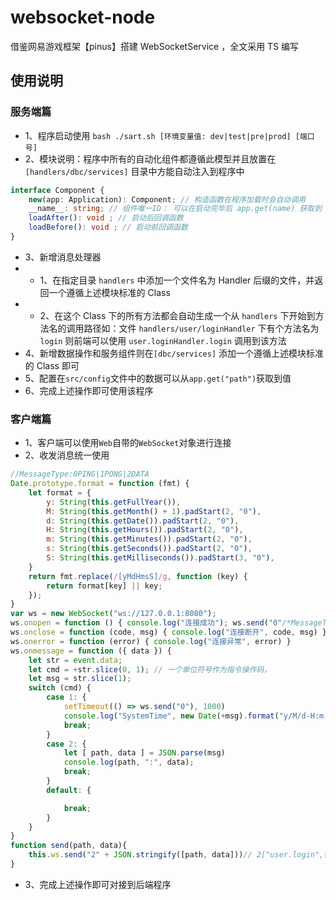 # websocket-node
借鉴网易游戏框架【pinus】搭建 WebSocketService ，全文采用 TS 编写
## 使用说明
### 服务端篇
- 1、程序启动使用 ```bash ./sart.sh [环境变量值: dev|test|pre|prod] [端口号]```
- 2、模块说明：程序中所有的自动化组件都遵循此模型并且放置在 ```[handlers/dbc/services]``` 目录中方能自动注入到程序中
```ts
interface Component {
    new(app: Application): Component; // 构造函数在程序加载时会自动调用
    __name__: string; // 组件唯一ID： 可以在启动完毕后 app.get(name) 获取到
    loadAfter(): void ; // 启动后回调函数
    loadBefore(): void ; // 启动前回调函数
}
```
- 3、新增消息处理器
- - 1、在指定目录 ```handlers``` 中添加一个文件名为 Handler 后缀的文件，并返回一个遵循上述模块标准的 Class 
- - 2、在这个 Class 下的所有方法都会自动生成一个从 ```handlers``` 下开始到方法名的调用路径如：文件 ```handlers/user/loginHandler``` 下有个方法名为 ```login``` 则前端可以使用 ```user.loginHandler.login``` 调用到该方法
- 4、新增数据操作和服务组件则在```[dbc/services]``` 添加一个遵循上述模块标准的 Class 即可
- 5、配置在```src/config```文件中的数据可以从```app.get("path")```获取到值
- 6、完成上述操作即可使用该程序
  
### 客户端篇
- 1、客户端可以使用```Web```自带的```WebSocket```对象进行连接
- 2、收发消息统一使用
```js
//MessageType:0PING|1PONG|2DATA
Date.prototype.format = function (fmt) {
    let format = {
        y: String(this.getFullYear()),
        M: String(this.getMonth() + 1).padStart(2, "0"),
        d: String(this.getDate()).padStart(2, "0"),
        H: String(this.getHours()).padStart(2, "0"),
        m: String(this.getMinutes()).padStart(2, "0"),
        s: String(this.getSeconds()).padStart(2, "0"),
        S: String(this.getMilliseconds()).padStart(3, "0"),
    }
    return fmt.replace(/[yMdHmsS]/g, function (key) {
        return format[key] || key;
    });
}
var ws = new WebSocket("ws://127.0.0.1:8080");
ws.onopen = function () { console.log("连接成功"); ws.send("0"/*MessageType*/) }
ws.onclose = function (code, msg) { console.log("连接断开", code, msg) }
ws.onerror = function (error) { console.log("连接异常", error) }
ws.onmessage = function ({ data }) {
    let str = event.data;
    let cmd = +str.slice(0, 1); // 一个单位符号作为指令操作码，
    let msg = str.slice(1);
    switch (cmd) {
        case 1: {
            setTimeout(() => ws.send("0"), 1000)
            console.log("SystemTime", new Date(+msg).format("y/M/d-H:m:s:S"))
            break;
        }
        case 2: {
            let [ path, data ] = JSON.parse(msg)
            console.log(path, ":", data);
            break;
        }
        default: {

            break;
        }
    }
}
function send(path, data){
    this.ws.send("2" + JSON.stringify([path, data]))// 2["user.login",{"user":{ "token":"12347" }}]
}
```
- 3、完成上述操作即可对接到后端程序